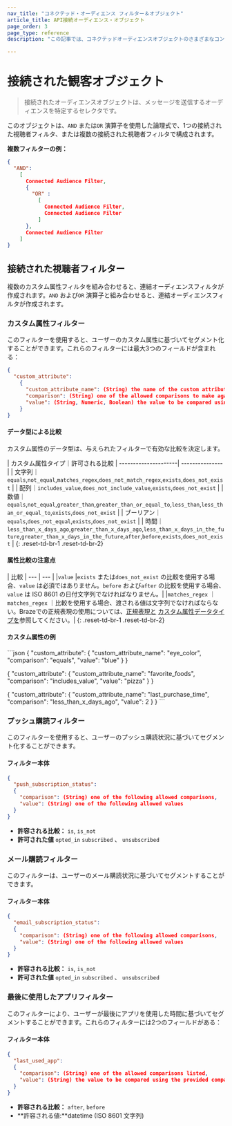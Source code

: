```yaml
---
nav_title: "コネクテッド・オーディエンス フィルター＆オブジェクト"
article_title: API接続オーディエンス・オブジェクト
page_order: 3
page_type: reference
description: "この記事では、コネクテッドオーディエンスオブジェクトのさまざまなコンポーネントと、それを作成するフィルターについて説明します。"

---
```


# 接続された観客オブジェクト

> 接続されたオーディエンスオブジェクトは、メッセージを送信するオーディエンスを特定するセレクタです。 

このオブジェクトは、`AND` または`OR` 演算子を使用した論理式で、1つの接続された視聴者フィルタ、または複数の接続された視聴者フィルタで構成されます。

**複数フィルターの例：**

```json
{
  "AND":
    [
      Connected Audience Filter,
      {
        "OR" :
          [
            Connected Audience Filter,
            Connected Audience Filter
          ]
      },
      Connected Audience Filter
    ]
}
```

## 接続された視聴者フィルター

複数のカスタム属性フィルタを組み合わせると、連結オーディエンスフィルタが作成されます。`AND` および`OR` 演算子と組み合わせると、連結オーディエンスフィルタが作成されます。

### カスタム属性フィルター

このフィルターを使用すると、ユーザーのカスタム属性に基づいてセグメント化することができます。これらのフィルターには最大3つのフィールドが含まれる：

```json
{
  "custom_attribute":
    {
      "custom_attribute_name": (String) the name of the custom attribute to filter on,
      "comparison": (String) one of the allowed comparisons to make against the provided value,
      "value": (String, Numeric, Boolean) the value to be compared using the provided comparison
    }
}
```

#### データ型による比較

カスタム属性のデータ型は、与えられたフィルターで有効な比較を決定します。

| カスタム属性タイプ｜許可される比較
| ---------------------| --------------- |
| 文字列｜`equals`,`not_equal`,`matches_regex`,`does_not_match_regex`,`exists`,`does_not_exist` |
| 配列｜`includes_value`,`does_not_include_value`,`exists`,`does_not_exist` |
| 数値｜`equals`,`not_equal`,`greater_than`,`greater_than_or_equal_to`,`less_than`,`less_than_or_equal_to`,`exists`,`does_not_exist` |
| ブーリアン｜`equals`,`does_not_equal`,`exists`,`does_not_exist` |
| 時間｜`less_than_x_days_ago`,`greater_than_x_days_ago`,`less_than_x_days_in_the_future`,`greater_than_x_days_in_the_future`,`after`,`before`,`exists`,`does_not_exist` |
{: .reset-td-br-1 .reset-td-br-2}

#### 属性比較の注意点

| 比較
| --- | --- |
|`value` |`exists` または`does_not_exist` の比較を使用する場合、`value` は必須ではありません。`before` および`after` の比較を使用する場合、`value` は ISO 8601 の日付文字列でなければなりません。|
|`matches_regex` ｜`matches_regex` ｜比較を使用する場合、渡される値は文字列でなければならない。Brazeでの正規表現の使用については、[正規表現と]({{site.baseurl}}/user_guide/engagement_tools/segments/regex/#regex-with-braze) [カスタム属性データタイプを]({{site.baseurl}}/developer_guide/platform_wide/analytics_overview/#custom-attribute-data-types)参照してください。|
{: .reset-td-br-1 .reset-td-br-2}

#### カスタム属性の例

\`\`\`json
{
"custom_attribute":
{
"custom_attribute_name": "eye_color",
"comparison": "equals",
"value": "blue"
}
  }

{
"custom_attribute":
{
"custom_attribute_name": "favorite_foods",
"comparison": "includes_value",
"value": "pizza"
}
  }

{
"custom_attribute":
{
"custom_attribute_name": "last_purchase_time",
"comparison": "less_than_x_days_ago",
"value": 2
}
  }
  \`\`\`
### プッシュ購読フィルター

このフィルターを使用すると、ユーザーのプッシュ購読状況に基づいてセグメント化することができます。

#### フィルター本体

```json
{
  "push_subscription_status":
  {
    "comparison": (String) one of the following allowed comparisons,
    "value": (String) one of the following allowed values
  }
}
```

- **許容される比較：** `is`, `is_not`
- **許可された値** `opted_in` `subscribed` 、 `unsubscribed`

### メール購読フィルター

このフィルターは、ユーザーのメール購読状況に基づいてセグメントすることができます。

#### フィルター本体

```json
{
  "email_subscription_status":
  {
    "comparison": (String) one of the following allowed comparisons,
    "value": (String) one of the following allowed values
  }
}
```

- **許容される比較：** `is`, `is_not`
- **許可された値** `opted_in` `subscribed` 、 `unsubscribed`

### 最後に使用したアプリフィルター

このフィルターにより、ユーザーが最後にアプリを使用した時間に基づいてセグメントすることができます。これらのフィルターには2つのフィールドがある：

#### フィルター本体
```json
{
  "last_used_app":
  {
    "comparison": (String) one of the allowed comparisons listed,
    "value": (String) the value to be compared using the provided comparison
  }
}
```

- **許容される比較：** `after`, `before`
- **許容される値:**datetime (ISO 8601 文字列)

